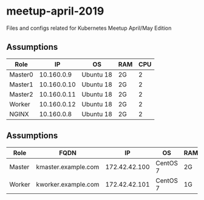 # meetup-april-2019
Files and configs related for Kubernetes Meetup April/May Edition

## Assumptions

|Role|IP|OS|RAM|CPU|
|----|----|----|----|----|
|Master0|10.160.0.9|Ubuntu 18|2G|2|
|Master1|10.160.0.10|Ubuntu 18|2G|2|
|Master2|10.160.0.11|Ubuntu 18|2G|2|
|Worker|10.160.0.12|Ubuntu 18|2G|2|
|NGINX|10.160.0.8|Ubuntu 18|2G|2|

## Assumptions
|Role|FQDN|IP|OS|RAM|CPU|
|----|----|----|----|----|----|
|Master|kmaster.example.com|172.42.42.100|CentOS 7|2G|2|
|Worker|kworker.example.com|172.42.42.101|CentOS 7|1G|1|
